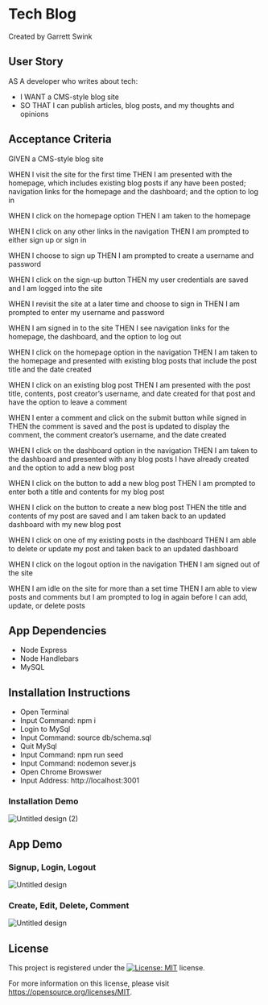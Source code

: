 # Tech Blog
Created by Garrett Swink

## User Story
AS A developer who writes about tech:
- I WANT a CMS-style blog site
- SO THAT I can publish articles, blog posts, and my thoughts and opinions

## Acceptance Criteria
GIVEN a CMS-style blog site

WHEN I visit the site for the first time
THEN I am presented with the homepage, which includes existing blog posts if any have been posted; navigation links for the homepage and the dashboard; and the option to log in

WHEN I click on the homepage option
THEN I am taken to the homepage

WHEN I click on any other links in the navigation
THEN I am prompted to either sign up or sign in

WHEN I choose to sign up
THEN I am prompted to create a username and password

WHEN I click on the sign-up button
THEN my user credentials are saved and I am logged into the 
site

WHEN I revisit the site at a later time and choose to sign in
THEN I am prompted to enter my username and password

WHEN I am signed in to the site
THEN I see navigation links for the homepage, the dashboard, and the option to log out


WHEN I click on the homepage option in the navigation
THEN I am taken to the homepage and presented with existing blog posts that include the post title and the date created

WHEN I click on an existing blog post
THEN I am presented with the post title, contents, post creator’s username, and date created for that post and have the option to leave a comment

WHEN I enter a comment and click on the submit button while signed in
THEN the comment is saved and the post is updated to display the comment, the comment creator’s username, and the date created

WHEN I click on the dashboard option in the navigation
THEN I am taken to the dashboard and presented with any blog posts I have already created and the option to add a new blog post

WHEN I click on the button to add a new blog post
THEN I am prompted to enter both a title and contents for my blog post

WHEN I click on the button to create a new blog post
THEN the title and contents of my post are saved and I am taken back to an updated dashboard with my new blog post

WHEN I click on one of my existing posts in the dashboard
THEN I am able to delete or update my post and taken back to an 
updated dashboard

WHEN I click on the logout option in the navigation
THEN I am signed out of the site

WHEN I am idle on the site for more than a set time
THEN I am able to view posts and comments but I am prompted to log in again before I can add, update, or delete posts

## App Dependencies
- Node Express
- Node Handlebars
- MySQL

## Installation Instructions
- Open Terminal
- Input Command: npm i
- Login to MySql
- Input Command: source db/schema.sql
- Quit MySql
- Input Command: npm run seed
- Input Command: nodemon sever.js
- Open Chrome Browswer
- Input Address: http://localhost:3001

### Installation Demo
![Untitled design (2)](https://github.com/garrettswink/techblog2/assets/22800055/39f0559c-1a3f-40fb-8228-dc14c0fdb50f)

## App Demo

### Signup, Login, Logout
![Untitled design](https://github.com/garrettswink/techblog2/assets/22800055/dd85f4ec-5d43-46fb-a1e4-02ce8899f27a)

### Create, Edit, Delete, Comment
![Untitled design](https://github.com/garrettswink/techblog2/assets/22800055/23b5259c-2334-4566-b9e1-7d8175507fe3)

## License
This project is registered under the [![License: MIT](https://img.shields.io/badge/License-MIT-yellow.svg)](https://opensource.org/licenses/MIT) license.

For more information on this license, please visit https://opensource.org/licenses/MIT.
